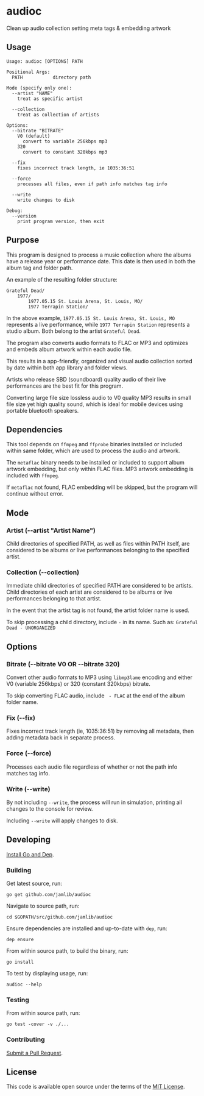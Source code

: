 # audioc

Clean up audio collection setting meta tags & embedding artwork

## Usage

```
Usage: audioc [OPTIONS] PATH

Positional Args:
  PATH           directory path

Mode (specify only one):
  --artist "NAME"
    treat as specific artist

  --collection
    treat as collection of artists

Options:
  --bitrate "BITRATE"
    V0 (default)
      convert to variable 256kbps mp3
    320
      convert to constant 320kbps mp3

  --fix
    fixes incorrect track length, ie 1035:36:51

  --force
    processes all files, even if path info matches tag info

  --write
    write changes to disk

Debug:
  --version
    print program version, then exit

```

## Purpose

This program is designed to process a music collection where the albums have a release year
or performance date. This date is then used in both the album tag and folder path.

An example of the resulting folder structure:

```
Grateful Dead/
    1977/
        1977.05.15 St. Louis Arena, St. Louis, MO/
        1977 Terrapin Station/
```

In the above example, `1977.05.15 St. Louis Arena, St. Louis, MO` represents a live performance, while
`1977 Terrapin Station` represents a studio album. Both belong to the artist `Grateful Dead`.

The program also converts audio formats to FLAC or MP3 and optimizes and embeds album artwork
within each audio file.

This results in a app-friendly, organized and visual audio collection sorted by date within both app
library and folder views.

Artists who release SBD (soundboard) quality audio of their live performances are the best fit for
this program.

Converting large file size lossless audio to V0 quality MP3 results in small file size yet
high quality sound, which is ideal for mobile devices using portable bluetooth speakers.

## Dependencies

This tool depends on `ffmpeg` and `ffprobe` binaries installed or included within same folder, 
which are used to process the audio and artwork.

The `metaflac` binary needs to be installed or included to support album artwork embedding, but only
within FLAC files. MP3 artwork embedding is included with `ffmpeg`.

If `metaflac` not found, FLAC embedding will be skipped, but the program will continue without error.

## Mode

### Artist (--artist "Artist Name")

Child directories of specified PATH, as well as files within PATH itself, are considered to be albums
or live performances belonging to the specified artist.

### Collection (--collection)

Immediate child directories of specified PATH are considered to be artists. Child directories of each
artist are considered to be albums or live performances belonging to that artist.

In the event that the artist tag is not found, the artist folder name is used.

To skip processing a child directory, include ` - ` in its name. Such as: `Grateful Dead - UNORGANIZED`

## Options

### Bitrate (--bitrate V0 OR --bitrate 320)

Convert other audio formats to MP3 using `libmp3lame` encoding and either V0 (variable 256kbps) or 320
(constant 320kbps) bitrate.

To skip converting FLAC audio, include ` - FLAC` at the end of the album folder name.

### Fix (--fix)

Fixes incorrect track length (ie, 1035:36:51) by removing all metadata, then adding metadata
back in separate process.

### Force (--force)

Processes each audio file regardless of whether or not the path info matches tag info.

### Write (--write)

By not including `--write`, the process will run in simulation, printing all changes to
the console for review.

Including `--write` will apply changes to disk.

## Developing

[Install Go and Dep](docs/INSTALL_GO_DEP.md).

### Building

Get latest source, run:

    go get github.com/jamlib/audioc

Navigate to source path, run:

    cd $GOPATH/src/github.com/jamlib/audioc

Ensure dependencies are installed and up-to-date with `dep`, run:

    dep ensure

From within source path, to build the binary, run:

    go install

To test by displaying usage, run:

    audioc --help

### Testing

From within source path, run:

    go test -cover -v ./...

### Contributing

[Submit a Pull Request](docs/SUBMIT_PR.md).

## License

This code is available open source under the terms of the [MIT License](http://opensource.org/licenses/MIT).
